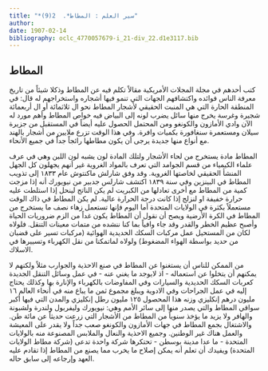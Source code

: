 ```yaml
---
title: "*سير العلم : المطاط*.  2(9)"
author: 
date: 1907-02-14
bibliography: oclc_4770057679-i_21-div_22.d1e3117.bib
---
```




##  المطاط 

 
 كتب أحدهم في  مجلة المجلات  الأمريكية مقالاً تكلم فيه عن المطاط وذكلا شيئاً من تاريخ معرفة الناس فوائده واكتشافهم الجهات التي تنمو فيها أشجاره واستخراجهم له قال: في المنطقة الحارة التي هي المنبت الحقيقي لأشجار المطاط نحو ال  ثلاثمائة  أو ال  أربعمائة  شجيرة وغرسة يخرج منها سائل يضرب لونه إلى البياض فيه خواص المطاط وأهم مورد له الآن وادي الأمازون والكونغو ومن المحتمل الحصول عليه أيضاً في المستقبل من جزيرة سيلان ومستعمرة سنغافورة بكميات وافرة. وفي هذا الوقت تزرع ملايين من أشجار بالهند مع أنواع منها جديدة يرجى أن يكون مطاطها رائجاً جداًُ في جميع الأنحاء. 

 المطاط مادة يستخرج من لحاء الأشجار ولتلك المادة لون يشبه لون اللبن وهي في عرف علماء الكيمياء من قسم الجوامد التي تعرف بالمواد الغروية غير أنهم يجهلون كل الجهل المنشأ الحقيقي لخاصتها الغروية. وقد وفق شارلش ماكنتوش عام  ١٨٣٣  إلى تذويب المطاط في البينزين وفي سنة  ١٨٣٩  اكتشف شارلس جدبير من نيويورك أنه إذا مزجت كمية من المطاط مع أخرى تعادلها من الكبريت لم يكن الناتج لينحل إذا استلطت عليه حرارة خفيفة او لنزلج إذا كانت درجة الحرارة عالية. لم يكن المطاط في ذاك الوقت مستعملاً بكثرة في الولايات المتحدة أما اليوم فإنها تستعمل زهاء نصف ما يستخرج من المطاط في الكرة الأرضية ويصح أن نقول أن المطاط يكون غداً من الزم ضروريات الحياة وأصبح عظيم الخطر والقدر وقد جاء وافياً بما كنا ننشده من متمات معينات التنقل. فلولاه لكان من المستحيل عمل مركبات السكك الحديدية الهوائية (مركبات تسير على قضبان من حديد بواسطة الهواء المضغوط) ولولاه لماتمكنا من نقل الكهرباء وتسييرها في الاسلاك. 

 من الممكن للناس أن يستغنوا عن المطاط في صنع الاحذية والجوارب مثلاً ولكنهم لا يمكنهم أن يتخلوا عن استعماله - اذ لايوجد ما يغني عنه - في عمل وسائل التنقل الجديدة كعربات السكك الحديدية والسيارات وفي المفاوضات بالكهرباء والإنارة بها وكذلك يحتاج إليه في عمل الجراحات وفي الادوية ويبلغ مجموع ثمن ما يباع منه في أنحاء العالم  ١٦  مليون درهم إنكليزي وزنه هذا المحصول  ١٢٥  مليون رطل إنكليزي والمدن التي فيها أكبر سواقي المطاط والتي يصدر منها إلى سائر الأمم وهي: نيويورك وليفربول ولندرة   ولشبونة والهافر ولا يزيد ما يؤخذ سنوياً من المطاط من الأشجار التي زرعت حديثاً عن  مائة  طن. والاشتغال بجمع المطاط في جهات الأمازون والكونغو صعب جداً ولا يقدر على المعيشة والعمل هناك غير الوطنين. وجميع الاحذية والنعال والملابس المصنوعة منه بالولايات المتحدة - ما عدا مدينة بوسطن - تحتكرها شركة واحدة تدعى (شركة مطاط الولايات المتحدة) ويفيدك أن تعلم أنه يمكن إصلاح ما يخرب مما يصنع من المطاط إذا تقادم عليه العهد وإرجاعه إلى سابق حاله. 

